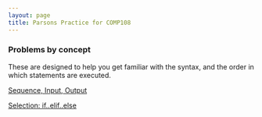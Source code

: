 ```yaml
---
layout: page
title: Parsons Practice for COMP108
---
```

### Problems by concept
These are designed to help you get familiar with the syntax, and the order in which statements are executed. 

[Sequence, Input, Output](./parsons/sequence.html)

[Selection: if..elif..else](.parsons/selection.md)
